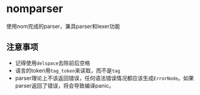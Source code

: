 # nomparser

使用nom完成的parser，兼具parser和lexer功能  

## 注意事项

- 记得使用`delspace`去除前后空格
- 语言的token用`tag_token`来读取，而不是`tag`
- parser理论上不该返回错误，任何语法错误情况都应该生成`ErrorNode`。如果parser返回了错误，将会导致编译panic。
